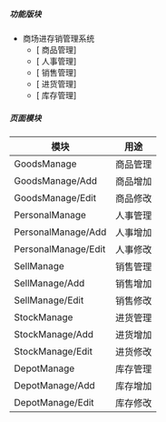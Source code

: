 ##### 功能版块
- 商场进存销管理系统
  - [ 商品管理] 
  - [ 人事管理]
  - [ 销售管理]
  - [ 进货管理]
  - [ 库存管理]


##### 页面模块
| 模块                 | 用途                     |
| -------------------- | ------------------------ |
| GoodsManage | 商品管理 |
| GoodsManage/Add | 商品增加 |
| GoodsManage/Edit | 商品修改 |
| PersonalManage  | 人事管理 |
| PersonalManage/Add | 人事增加 |
| PersonalManage/Edit | 人事修改 |
| SellManage  | 销售管理 |
| SellManage/Add | 销售增加 |
| SellManage/Edit | 销售修改 |
| StockManage  | 进货管理 |
| StockManage/Add | 进货增加 |
| StockManage/Edit | 进货修改 |
| DepotManage  | 库存管理 |
| DepotManage/Add | 库存增加 |
| DepotManage/Edit | 库存修改 |
